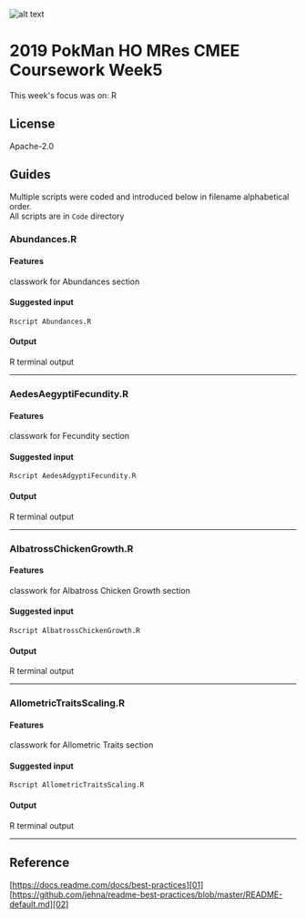 ![alt text](https://unichoices.co.uk/wp-content/uploads/2015/09/Imperial-College-London.jpg)

# 2019 PokMan HO MRes CMEE Coursework Week5

This week's focus was on: R 

## License

Apache-2.0

## Guides

Multiple scripts were coded and introduced below in filename alphabetical order.  
All scripts are in `Code` directory

### Abundances.R

#### Features

classwork for Abundances section

#### Suggested input

```
Rscript Abundances.R
```

#### Output

R terminal output
*****

### AedesAegyptiFecundity.R

#### Features

classwork for Fecundity section

#### Suggested input

```
Rscript AedesAdgyptiFecundity.R
```

#### Output

R terminal output
*****

### AlbatrossChickenGrowth.R

#### Features

classwork for Albatross Chicken Growth section

#### Suggested input

```
Rscript AlbatrossChickenGrowth.R
```

#### Output

R terminal output
*****

### AllometricTraitsScaling.R

#### Features

classwork for Allometric Traits section

#### Suggested input

```
Rscript AllometricTraitsScaling.R
```

#### Output

R terminal output
*****

## Reference

[https://docs.readme.com/docs/best-practices][01]  
[https://github.com/jehna/readme-best-practices/blob/master/README-default.md][02]  

[01]:https://docs.readme.com/docs/best-practices
[02]:https://github.com/jehna/readme-best-practices/blob/master/README-default.md